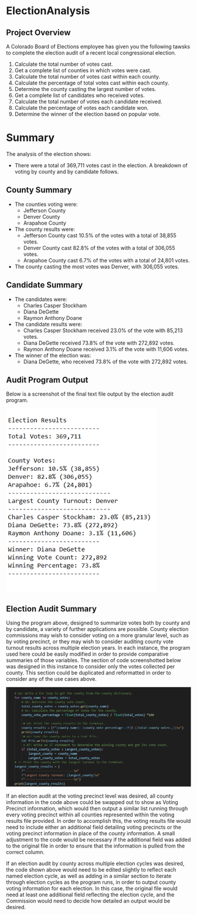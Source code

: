 # ElectionAnalysis

## Project Overview
A Colorado Board of Elections employee has given you the following tawsks to complete the election audit of a recent local congressional election.

1. Calculate the total number of votes cast.
2. Get a complete list of counties in which votes were cast.
3. Calculate the total number of votes cast within each county.
4. Calculate the percentage of total votes cast within each county.
5. Determine the county casting the largest number of votes.
6. Get a complete list of candidates who received votes.
7. Calculate the total number of votes each candidate received.
8. Calculate the percentage of votes each candidate won.
9. Determine the winner of the election based on popular vote.

# Summary
The analysis of the election shows:
- There were a total of 369,711 votes cast in the election.
A breakdown of voting by county and by candidate follows.

## County Summary
- The counties voting were:
    - Jefferson County
    - Denver County
    - Arapahoe County
- The county results were:
    - Jefferson County cast 10.5% of the votes with a total of 38,855 votes.
    - Denver County cast 82.8% of the votes with a total of 306,055 votes.
    - Arapahoe County cast 6.7% of the votes with a total of 24,801 votes.
- The county casting the most votes was Denver, with 306,055 votes.

## Candidate Summary
- The candidates were:
    - Charles Casper Stockham
    - Diana DeGette
    - Raymon Anthony Doane
- The candidate results were:
    - Charles Casper Stockham received 23.0% of the vote with 85,213 votes.
    - Diana DeGette received 73.8% of the vote with 272,892 votes.
    - Raymon Anthony Doane received 3.1% of the vote with 11,606 votes.
- The winner of the election was:
    - Diana DeGette, who received 73.8% of the vote with 272,892 votes.

## Audit Program Output
Below is a screenshot of the final text file output by the election audit program.

![Election_Audit_text_file](Election_Audit_text_file.png)

## Election Audit Summary
Using the program above, designed to summarize votes both by county and by candidate, a variety of further applications are possible. County election commissions may wish to consider voting on a more granular level, such as by voting precinct, or they may wish to consider auditing county vote turnout results across multiple election years. In each instance, the program used here could be easily modified in order to provide comparative summaries of those variables.
The section of code screenshotted below was designed in this instance to consider only the votes collected per county. This section could be duplicated and reformatted in order to consider any of the use cases above.

![Sample_County_Logic](Sample_County_Logic.png)

If an election audit at the voting precinct level was desired, all county information in the code above could be swapped out to show as Voting Precinct information, which would then output a similar list running through every voting precinct within all counties represented within the voting results file provided. In order to accomplish this, the voting results file would need to include either an additional field detailing voting precincts or the voting precinct information in place of the county information. A small adjustment to the code would be necessary if the additional field was added to the original file in order to ensure that the information is pulled from the correct column.

If an election audit by county across multiple election cycles was desired, the code shown above would need to be edited slightly to reflect each named election cycle, as well as adding in a similar section to iterate through election cycles as the program runs, in order to output county voting information for each election. In this case, the original file would need at least one additional field reflecting the election cycle, and the Commission would need to decide how detailed an output would be desired. 
